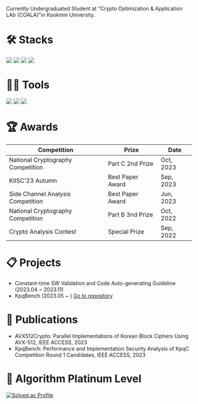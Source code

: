 Currently Undergraduated Student at "Crypto Optimization & Application LAb (COALA)"in Kookmin University.

# 🛠️ __Stacks__

 <img src="https://img.shields.io/badge/C-A8B9CC?style=flat-square&logo=C&logoColor=black"/> <img src="https://img.shields.io/badge/Assembly-007AAC?style=flat-square&logo=Assembly&logoColor=white"/> <img src="https://img.shields.io/badge/RISCV-283272?style=flat-square&logo=RISC-V&logoColor=black"/> <img src="https://img.shields.io/badge/Python-3766AB?style=flat-square&logo=Python&logoColor=white"/> 

# 💪🏼 __Tools__ 

<img src="https://img.shields.io/badge/Visual Studio Code-007ACC?style=flat-square&logo=Visual Studio Code&logoColor=white"/> <img src="https://img.shields.io/badge/Visual Studio-512BD4?style=flat-square&logo=Visual Studio&logoColor=white"/> <img src="https://img.shields.io/badge/GitHub-181717?style=flat-square&logo=GitHub&logoColor=white"/> 

# 🏆 __Awards__
|Competition|Prize|Date|
|------|---|---|
|National Cryptography Competition|Part C 2nd Prize|Oct, 2023|
|KIISC'23 Autumn|Best Paper Award|Sep, 2023|
|Side Channel Analysis Competition|Best Paper Award|Jun, 2023|
|National Cryptography Competition|Part B 3nd Prize|Oct, 2022|
|Crypto Analysis Contest|Special Prize|Sep, 2022|

# 📋 __Projects__
* Constant-time SW Validation and Code Auto-generating Guideline (2023.04 ~ 2023.11)
* KpqBench (2023.05 ~ ) [Go to repository](https://github.com/kpqclib/kpqclib)

# 📖 __Publications__
* AVX512Crypto: Parallel Implementations of Korean Block Ciphers Using AVX-512, IEEE ACCESS, 2023
* KpqBench: Performance and Implementation Security Analysis of KpqC Competition Round 1 Candidates, IEEE ACCESS, 2023

# 🏅 __Algorithm Platinum Level__

[![Solved.ac Profile](http://mazassumnida.wtf/api/v2/generate_badge?boj=mike0726)](https://solved.ac/mike0726/)  
